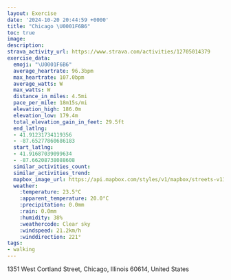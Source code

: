 ```yaml
---
layout: Exercise
date: '2024-10-20 20:44:59 +0000'
title: "Chicago \U0001F6B6"
toc: true
image:
description:
strava_activity_url: https://www.strava.com/activities/12705014379
exercise_data:
  emoji: "\U0001F6B6"
  average_heartrate: 96.3bpm
  max_heartrate: 107.0bpm
  average_watts: W
  max_watts: W
  distance_in_miles: 4.5mi
  pace_per_mile: 18m15s/mi
  elevation_high: 186.0m
  elevation_low: 179.4m
  total_elevation_gain_in_feet: 29.5ft
  end_latlng:
  - 41.91231734119356
  - -87.65277860686183
  start_latlng:
  - 41.91687039099634
  - -87.66208738088608
  similar_activities_count:
  similar_activities_trend:
  mapbox_image_url: https://api.mapbox.com/styles/v1/mapbox/streets-v11/static/path-5+787af2-1.0(q%7Cy~Fx%60%60vOGcEGkAE%5D%40Kv%40eAn%40cAdBwBxAuBlLwQ%5EIRAdB%40%60%40GjB%40%60%40AZBTCV%40j%40A%5CCbA%3F%60BCx%40ELCb%40EP%5BpA%7B%40xBiBz%40i%40vAuApAu%40%5Ca%40bBoAn%40k%40PWCIWYMGOCyABiARSJIJCFJAfBo%40bAI%3FDf%40L%5CDZAd%40KVIj%40s%40%5CSlB%7BAJMDU%40w%40C%7DABOjAKd%40DjCCRDNE%60%40EdBA%7C%40GfBBzAGzEIj%40EbA%40%60BIlA%3Fd%40EzB%3F%60%40Ez%40Cj%40%3FjAHt%40Kr%40CTEDEBKFm%40TFv%40FlB%3Fl%40Cc%40CqBDSEMGGMCW%40S%3Fl%40%40CA%3F%3FhCBpBC%7CEBdBDhA%3FrDDzE%3FtDExBHlB%3Fz%40EPq%40tAERc%40h%40cA%60Bc%40v%40ADFA%3FBGI%5DAgEFgCHgBAsIJM%40UHEAIOOE%5DPmBrAo%40Xy%40f%40kBpAEMCa%40AoBC%5B%40kADmA%40aCIaACEOCEKE%5BAk%40GoOCU%40%7BCCq%40%40uECcB%3FmECa%40EMG%40%5DTgB~AuAdA%5Dj%40%7D%40j%40cAv%40q%40j%40eAx%40_%40%5E%7DDxCg%40%5EaAh%40%7D%40bAm%40%5EcDnCUTODYTI%40ECAUIKo%40FqBG_%40HOGI%40KD),pin-s-s+e5b22e(-87.65981,41.91705),pin-s-f+89ae00(-87.65303999999995,41.91091)/auto/800x800?access_token=pk.eyJ1Ijoiam9zaGJlY2ttYW4iLCJhIjoiY205eWR2aDd1MWZ6djJrbXc4a3M0bWZleiJ9.XiG9OWkNcZk2QzjJbxLB4A
  weather:
    :temperature: 23.5°C
    :apparent_temperature: 20.0°C
    :precipitation: 0.0mm
    :rain: 0.0mm
    :humidity: 38%
    :weathercode: Clear sky
    :windspeed: 21.2km/h
    :winddirection: 221°
tags:
- walking
---
```

1351 West Cortland Street, Chicago, Illinois 60614, United States
